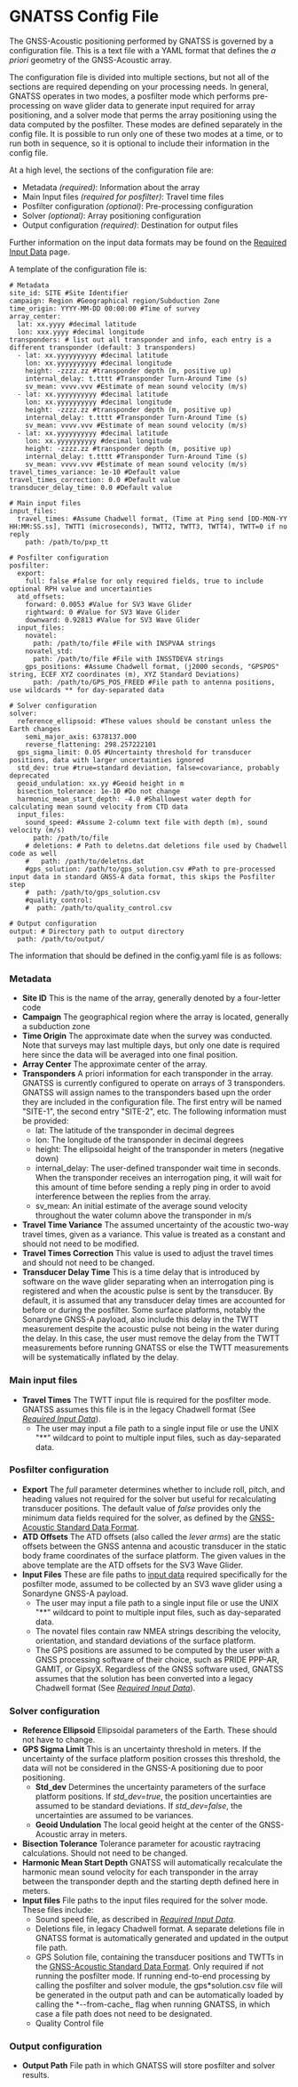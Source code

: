 # GNATSS Config File

The GNSS-Acoustic positioning performed by GNATSS is governed by a configuration
file. This is a text file with a YAML format that defines the _a priori_
geometry of the GNSS-Acoustic array.

The configuration file is divided into multiple sections, but not all of the
sections are required depending on your processing needs. In general, GNATSS
operates in two modes, a posfilter mode which performs pre-processing on wave
glider data to generate input required for array positioning, and a solver mode
that perms the array positioning using the data computed by the posfilter. These
modes are defined separately in the config file. It is possible to run only one
of these two modes at a time, or to run both in sequence, so it is optional to
include their information in the config file.

At a high level, the sections of the configuration file are:

- Metadata _(required)_: Information about the array
- Main Input files _(required for posfilter)_: Travel time files
- Posfilter configuration _(optional)_: Pre-processing configuration
- Solver _(optional)_: Array positioning configuration
- Output configuration _(required)_: Destination for output files

Further information on the input data formats may be found on the
[Required Input Data](./input.md) page.

A template of the configuration file is:

```
# Metadata
site_id: SITE #Site Identifier
campaign: Region #Geographical region/Subduction Zone
time_origin: YYYY-MM-DD 00:00:00 #Time of survey
array_center:
  lat: xx.yyyy #decimal latitude
  lon: xxx.yyyy #decimal longitude
transponders: # list out all transponder and info, each entry is a different transponder (default: 3 transponders)
  - lat: xx.yyyyyyyyyy #decimal latitude
    lon: xx.yyyyyyyyyy #decimal longitude
    height: -zzzz.zz #transponder depth (m, positive up)
    internal_delay: t.tttt #Transponder Turn-Around Time (s)
    sv_mean: vvvv.vvv #Estimate of mean sound velocity (m/s)
  - lat: xx.yyyyyyyyyy #decimal latitude
    lon: xx.yyyyyyyyyy #decimal longitude
    height: -zzzz.zz #transponder depth (m, positive up)
    internal_delay: t.tttt #Transponder Turn-Around Time (s)
    sv_mean: vvvv.vvv #Estimate of mean sound velocity (m/s)
  - lat: xx.yyyyyyyyyy #decimal latitude
    lon: xx.yyyyyyyyyy #decimal longitude
    height: -zzzz.zz #transponder depth (m, positive up)
    internal_delay: t.tttt #Transponder Turn-Around Time (s)
    sv_mean: vvvv.vvv #Estimate of mean sound velocity (m/s)
travel_times_variance: 1e-10 #Default value
travel_times_correction: 0.0 #Default value
transducer_delay_time: 0.0 #Default value

# Main input files
input_files:
  travel_times: #Assume Chadwell format, (Time at Ping send [DD-MON-YY HH:MM:SS.ss], TWTT1 (microseconds), TWTT2, TWTT3, TWTT4), TWTT=0 if no reply
    path: /path/to/pxp_tt

# Posfilter configuration
posfilter:
  export:
    full: false #false for only required fields, true to include optional RPH value and uncertainties
  atd_offsets:
    forward: 0.0053 #Value for SV3 Wave Glider
    rightward: 0 #Value for SV3 Wave Glider
    downward: 0.92813 #Value for SV3 Wave Glider
  input_files:
    novatel:
      path: /path/to/file #File with INSPVAA strings
    novatel_std:
      path: /path/to/file #File with INSSTDEVA strings
    gps_positions: #Assume Chadwell format, (j2000 seconds, "GPSPOS" string, ECEF XYZ coordinates (m), XYZ Standard Deviations)
      path: /path/to/GPS_POS_FREED #File path to antenna positions, use wildcards ** for day-separated data

# Solver configuration
solver:
  reference_ellipsoid: #These values should be constant unless the Earth changes
    semi_major_axis: 6378137.000
    reverse_flattening: 298.257222101
  gps_sigma_limit: 0.05 #Uncertainty threshold for transducer positions, data with larger uncertainties ignored
  std_dev: true #true=standard deviation, false=covariance, probably deprecated
  geoid_undulation: xx.yy #Geoid height in m
  bisection_tolerance: 1e-10 #Do not change
  harmonic_mean_start_depth: -4.0 #Shallowest water depth for calculating mean sound velocity from CTD data
  input_files:
    sound_speed: #Assume 2-column text file with depth (m), sound velocity (m/s)
      path: /path/to/file
    # deletions: # Path to deletns.dat deletions file used by Chadwell code as well
    #   path: /path/to/deletns.dat
    #gps_solution: /path/to/gps_solution.csv #Path to pre-processed input data in standard GNSS-A data format, this skips the Posfilter step
    #  path: /path/to/gps_solution.csv
    #quality_control:
    #  path: /path/to/quality_control.csv

# Output configuration
output: # Directory path to output directory
  path: /path/to/output/
```

The information that should be defined in the config.yaml file is as follows:

### Metadata

- **Site ID** This is the name of the array, generally denoted by a four-letter
  code
- **Campaign** The geographical region where the array is located, generally a
  subduction zone
- **Time Origin** The approximate date when the survey was conducted. Note that
  surveys may last multiple days, but only one date is required here since the
  data will be averaged into one final position.
- **Array Center** The approximate center of the array.
- **Transponders** A priori information for each transponder in the array.
  GNATSS is currently configured to operate on arrays of 3 transponders. GNATSS
  will assign names to the transponders based upn the order they are included in
  the configuration file. The first entry will be named "SITE-1", the second
  entry "SITE-2", etc. The following information must be provided:
  - lat: The latitude of the transponder in decimal degrees
  - lon: The longitude of the transponder in decimal degrees
  - height: The ellipsoidal height of the transponder in meters (negative down)
  - internal_delay: The user-defined transponder wait time in seconds. When the
    transponder receives an interrogation ping, it will wait for this amount of
    time before sending a reply ping in order to avoid interference between the
    replies from the array.
  - sv_mean: An initial estimate of the average sound velocity throughout the
    water column above the transponder in m/s
- **Travel Time Variance** The assumed uncertainty of the acoustic two-way
  travel times, given as a variance. This value is treated as a constant and
  should not need to be modified.
- **Travel Times Correction** This value is used to adjust the travel times and
  should not need to be changed.
- **Transducer Delay Time** This is a time delay that is introduced by software
  on the wave glider separating when an interrogation ping is registered and
  when the acoustic pulse is sent by the transducer. By default, it is assumed
  that any transducer delay times are accounted for before or during the
  posfilter. Some surface platforms, notably the Sonardyne GNSS-A payload, also
  include this delay in the TWTT measurement despite the acoustic pulse not
  being in the water during the delay. In this case, the user must remove the
  delay from the TWTT measurements before running GNATSS or else the TWTT
  measurements will be systematically inflated by the delay.

### Main input files

- **Travel Times** The TWTT input file is required for the posfilter mode.
  GNATSS assumes this file is in the legacy Chadwell format (See
  [_Required Input Data_](./input.md)).
  - The user may input a file path to a single input file or use the UNIX "\*\*"
    wildcard to point to multiple input files, such as day-separated data.

### Posfilter configuration

- **Export** The _full_ parameter determines whether to include roll, pitch, and
  heading values not required for the solver but useful for recalculating
  transducer positions. The default value of _false_ provides only the minimum
  data fields required for the solver, as defined by the
  [GNSS-Acoustic Standard Data Format](https://hal.science/hal-04319233/).
- **ATD Offsets** The ATD offsets (also called the _lever arms_) are the static
  offsets between the GNSS antenna and acoustic transducer in the static body
  frame coordinates of the surface platform. The given values in the above
  template are the ATD offsets for the SV3 Wave Glider.
- **Input Files** These are file paths to [input data](./input.md) required
  specifically for the posfilter mode, assumed to be collected by an SV3 wave
  glider using a Sonardyne GNSS-A payload.
  - The user may input a file path to a single input file or use the UNIX "\*\*"
    wildcard to point to multiple input files, such as day-separated data.
  - The novatel files contain raw NMEA strings describing the velocity,
    orientation, and standard deviations of the surface platform.
  - The GPS positions are assumed to be computed by the user with a GNSS
    processing software of their choice, such as PRIDE PPP-AR, GAMIT, or GipsyX.
    Regardless of the GNSS software used, GNATSS assumes that the solution has
    been converted into a legacy Chadwell format (See
    [_Required Input Data_](./input.md)).

### Solver configuration

- **Reference Ellipsoid** Ellipsoidal parameters of the Earth. These should not
  have to change.
- **GPS Sigma Limit** This is an uncertainty threshold in meters. If the
  uncertainty of the surface platform position crosses this threshold, the data
  will not be considered in the GNSS-A positioning due to poor positioning.
  - **Std_dev** Determines the uncertainty parameters of the surface platform
    positions. If _std_dev=true_, the position uncertainties are assumed to be
    standard deviations. If _std_dev=false_, the uncertainties are assumed to be
    variances.
  - **Geoid Undulation** The local geoid height at the center of the
    GNSS-Acoustic array in meters.
- **Bisection Tolerance** Tolerance parameter for acoustic raytracing
  calculations. Should not need to be changed.
- **Harmonic Mean Start Depth** GNATSS will automatically recalculate the
  harmonic mean sound velocity for each transponder in the array between the
  transponder depth and the starting depth defined here in meters.
- **Input files** File paths to the input files required for the solver mode.
  These files include:
  - Sound speed file, as described in [_Required Input Data_](./input.md).
  - Deletions file, in legacy Chadwell format. A separate deletions file in
    GNATSS format is automatically generated and updated in the output file
    path.
  - GPS Solution file, containing the transducer positions and TWTTs in the
    [GNSS-Acoustic Standard Data Format](https://hal.science/hal-04319233/).
    Only required if not running the posfilter mode. If running end-to-end
    processing by calling the posfilter and solver module, the gps*solution.csv
    file will be generated in the output path and can be automatically loaded by
    calling the *--from-cache\_ flag when running GNATSS, in which case a file
    path does not need to be designated.
  - Quality Control file

### Output configuration

- **Output Path** File path in which GNATSS will store posfilter and solver
  results.
